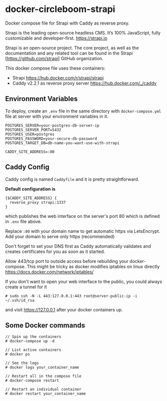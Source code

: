 # docker-circleboom-strapi
Docker compose file for Strapi with Caddy as reverse proxy.

Strapi is the leading open-source headless CMS. It’s 100% JavaScript, fully customizable and developer-first. https://strapi.io

Strapi is an open-source project. The core project, as well as the documentation and any related tool can be found in the Strapi [https://github.com/strapi] GitHub organization.

This docker compose file uses these containers:
- Strapi https://hub.docker.com/r/strapi/strapi
- Caddy v2.2.1 as reverse proxy server https://hub.docker.com/_/caddy

## Environment Variables

To deploy, create an ```.env``` file in the same directory with ```docker-compose.yml``` file at server with your environment variables in it.

```
POSTGRES_SERVER=your-postgres-db-server-ip
POSTGRES_SERVER_PORT=5432
POSTGRES_USER=postgres
POSTGRES_PASSWORD=your-secure-db-password
POSTGRES_TARGET_DB=db-name-you-want-use-with-strapi

CADDY_SITE_ADDRESS=:80
```

## Caddy Config

Caddy config is named ```Caddyfile``` and it is pretty straightforward.

**Default configuration is**
```
{$CADDY_SITE_ADDRESS} {
  reverse_proxy strapi:1337
}
```
which publishes the web interface on the server's port 80 which is defined in ```.env``` file above.

Replace ```:80``` with your domain name to get automatic https via LetsEncrypt. Add your domain to serve only https (recommended)

Don't forget to set your DNS first as Caddy automatically validates and creates certificates for you as soon as it started.

Allow 443/tcp port to outside access before rebuilding your docker-compose. This might be tricky as docker modifies iptables on linux directly https://docs.docker.com/network/iptables/

If you don't want to open your web interface to the public, you could always create a tunnel for it

```
# sudo ssh -N -L 443:127.0.0.1:443 root@server-public-ip -i ~/.ssh/id_rsa
```

and visit https://127.0.0.1 after your docker containers up.

## Some Docker commands

```
// Spin up the containers
# docker-compose up -d

// List active containers
# docker ps

// See the logs
# docker logs your_container_name

// Restart all in the compose file
# docker-compose restart

// Restart an individual container
# docker restart your_container_name
```
